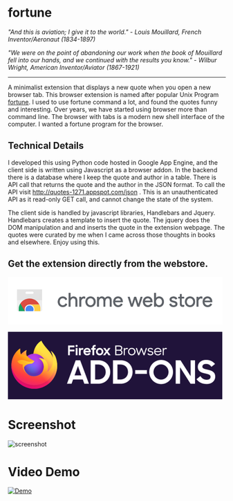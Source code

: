 # fortune

_"And this is aviation; I give it to the world."_  - _Louis Mouillard, French Inventor/Aeronaut (1834-1897)_

_"We were on the point of abandoning our work when the book of Mouillard fell into our hands, and we continued with the results you know."_ - _Wilbur Wright, American Inventor/Aviator (1867-1921)_

---- 

A minimalist extension that displays a new quote when you open a new browser
tab. This browser extension is named after popular Unix Program
[fortune](https://en.wikipedia.org/wiki/Fortune_(Unix)).  I used to use fortune
command a lot, and found the quotes funny and interesting. Over years, we have
started using browser more than command line. The browser with tabs is a modern
new shell interface of the computer. I wanted a fortune program for the browser.

## Technical Details

I developed this using Python code hosted in Google App Engine, and the client
side is written using Javascript as a browser addon. In the backend there is a
database where I keep the quote and author in a table. There is API call that
returns the quote and the author in the JSON format. To call the API visit
http://quotes-1271.appspot.com/json . This is an unauthenticated API as it
read-only GET call, and cannot change the state of the system.

The client side is handled by javascript libraries, Handlebars and Jquery.
Handlebars creates a template to insert the quote.  The jquery does the DOM
manipulation and and inserts the quote in the extension webpage. The quotes were
curated by me when I came across those thoughts in books and elsewhere. 
Enjoy using this.

## Get the extension directly from the webstore.

[![Google Chrome Extension](assets/promotional/chrome-web-store.png)](https://chromewebstore.google.com/detail/fortune/kmcoofcbagjmlfbkoopfohngcnfnaakb)

[![Firefox Addons](assets/promotional/firefox-addon.png)](https://addons.mozilla.org/en-US/firefox/addon/fortune-browser-extension/)


# Screenshot

![screenshot](https://i.imgur.com/qLlqW7t.png)

# Video Demo

[![Demo](http://img.youtube.com/vi/3S8b3eROxUY/0.jpg)](http://www.youtube.com/watch?v=3S8b3eROxUY "Demo")
